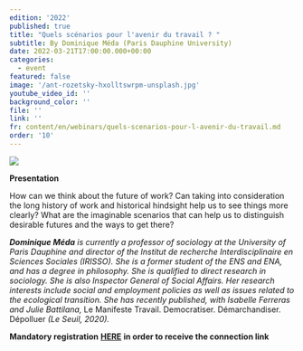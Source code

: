 ```yaml
---
edition: '2022'
published: true
title: "Quels scénarios pour l'avenir du travail ? "
subtitle: By Dominique Méda (Paris Dauphine University)
date: 2022-03-21T17:00:00.000+00:00
categories:
  - event
featured: false
image: '/ant-rozetsky-hxolltswrpm-unsplash.jpg'
youtube_video_id: ''
background_color: ''
file: ''
link: ''
fr: content/en/webinars/quels-scenarios-pour-l-avenir-du-travail.md
order: '10'
---
```


![](/image-annonce-webinaire210322en.png)

**Presentation**

How can we think about the future of work? Can taking into consideration the long history of work and historical hindsight help us to see things more clearly? What are the imaginable scenarios that can help us to distinguish desirable futures and the ways to get there?

**_Dominique Méda_** _is currently a professor of sociology at the University of Paris Dauphine and director of the Institut de recherche Interdisciplinaire en Sciences Sociales (IRISSO). She is a former student of the ENS and ENA, and has a degree in philosophy. She is qualified to direct research in sociology. She is also Inspector General of Social Affairs. Her research interests include social and employment policies as well as issues related to the ecological transition. She has recently published, with Isabelle Ferreras and Julie Battilana,_ Le Manifeste Travail. Democratiser. Démarchandiser. Dépolluer _(Le Seuil, 2020)._

**Mandatory registration** [**HERE**](https://my.weezevent.com/webinaire-quels-scenarios-pour-lavenir-du-travail) **in order to receive the connection link**
